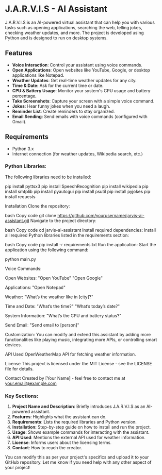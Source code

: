 # J.A.R.V.I.S - AI Assistant

J.A.R.V.I.S is an AI-powered virtual assistant that can help you with various tasks such as opening applications, searching the web, telling jokes, checking weather updates, and more. The project is developed using Python and is designed to run on desktop systems.

## Features
- **Voice Interaction**: Control your assistant using voice commands.
- **Open Applications**: Open websites like YouTube, Google, or desktop applications like Notepad.
- **Weather Updates**: Get real-time weather updates for any city.
- **Time & Date**: Ask for the current time or date.
- **CPU & Battery Usage**: Monitor your system's CPU usage and battery percentage.
- **Take Screenshots**: Capture your screen with a simple voice command.
- **Jokes**: Hear funny jokes when you need a laugh.
- **Reminder List**: Create reminders to stay organized.
- **Email Sending**: Send emails with voice commands (configured with Gmail).
  
## Requirements
- Python 3.x
- Internet connection (for weather updates, Wikipedia search, etc.)

### Python Libraries:
The following libraries need to be installed:


pip install pyttsx3
pip install SpeechRecognition
pip install wikipedia
pip install smtplib
pip install pyautogui
pip install psutil
pip install pyjokes
pip install requests

Installation
Clone the repository:

bash
Copy code
git clone https://github.com/yourusername/jarvis-ai-assistant.git
Navigate to the project directory:

bash
Copy code
cd jarvis-ai-assistant
Install required dependencies: Install all required Python libraries listed in the requirements section:

bash
Copy code
pip install -r requirements.txt
Run the application: Start the application using the following command:


python main.py

Voice Commands:

Open Websites:
  "Open YouTube"
  "Open Google"

Applications:
  "Open Notepad"

Weather:
  "What’s the weather like in [city]?"

Time and Date:
  "What’s the time?"
  "What’s today’s date?"

System Information:
  "What’s the CPU and battery status?"

Send Email:
  "Send email to [person]"

Customization:
  You can modify and extend this assistant by adding more functionalities like playing music, integrating more APIs, or controlling smart devices.

API Used
  OpenWeatherMap API for fetching weather information.

License
  This project is licensed under the MIT License - see the LICENSE file for details.

Contact
Created by [Your Name] - feel free to contact me at your.email@example.com


### Key Sections:
1. **Project Name and Description**: Briefly introduces J.A.R.V.I.S as an AI-powered assistant.
2. **Features**: Highlights what the assistant can do.
3. **Requirements**: Lists the required libraries and Python version.
4. **Installation**: Step-by-step guide on how to install and run the project.
5. **Usage**: Shows example commands for interacting with the assistant.
6. **API Used**: Mentions the external API used for weather information.
7. **License**: Informs users about the licensing terms.
8. **Contact**: How to reach the creator.

You can modify this as per your project's specifics and upload it to your GitHub repository. Let me know if you need help with any other aspect of your project!

